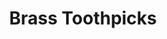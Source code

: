 ---
layout: product
title: "Brass Toothpicks"
price: "1600" 
desc: "Mesingane čačkalice"
img_path: "/assets/img/A.MIG-8026.webp"
brand: "AMMO"
available: true
special_offer: false
new: true
soon: false
cat: "070000"
subcat: "070100"
subsubcat: "070105"
sifra: "A.MIG-8026"
popular: false
---